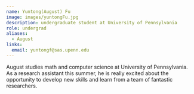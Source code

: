 ```yaml
---
name: Yuntong(August) Fu
image: images/yuntongFu.jpg
description: undergraduate student at University of Pennsylvania
role: undergrad
aliases:
  - August
links:
  email: yuntongf@sas.upenn.edu
---
```


August studies math and computer science at University of Pennsylvania. As a research assistant this summer, he is really excited about the opportunity to develop new skills and learn from a team of fantastic researchers.

